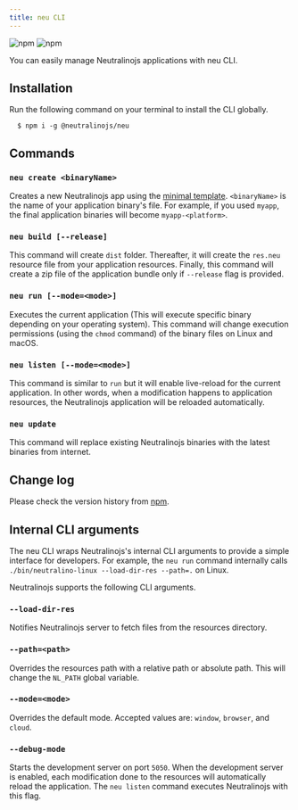 ```yaml
---
title: neu CLI
---
```


![npm](https://img.shields.io/npm/v/@neutralinojs/neu)
![npm](https://img.shields.io/npm/dt/@neutralinojs/neu)

You can easily manage Neutralinojs applications with neu CLI.

## Installation

Run the following command on your terminal to install the CLI globally.

```
  $ npm i -g @neutralinojs/neu
```

## Commands

### `neu create <binaryName>`

Creates a new Neutralinojs app using the [minimal template](https://github.com/neutralinojs/neutralinojs-minimal).
`<binaryName>` is the name of your application binary's file. For example, if you used `myapp`, the final application binaries will become `myapp-<platform>`.

### `neu build [--release]`
This command will create `dist` folder. Thereafter, it will create the `res.neu` resource file from your application resources.
Finally, this command will create a zip file of the application bundle only if `--release` flag is provided.

### `neu run [--mode=<mode>]`
Executes the current application (This will execute specific binary depending on your operating system).
This command will change execution permissions (using the `chmod` command) of the binary files on Linux and macOS.

### `neu listen [--mode=<mode>]`
This command is similar to `run` but it will enable live-reload for the current application.
In other words, when a modification happens to application resources, the Neutralinojs application will be reloaded automatically.

### `neu update`
This command will replace existing Neutralinojs binaries with the latest binaries from internet.


## Change log
Please check the version history from [npm](https://www.npmjs.com/package/@neutralinojs/neu).

## Internal CLI arguments

The neu CLI wraps Neutralinojs's internal CLI arguments to provide a simple interface for developers. For example,
the `neu run` command internally calls `./bin/neutralino-linux --load-dir-res --path=.` on Linux.

Neutralinojs supports the following CLI arguments.

### `--load-dir-res`

Notifies Neutralinojs server to fetch files from the resources directory.

### `--path=<path>`

Overrides the resources path with a relative path or absolute path. This will change the `NL_PATH` global variable.

### `--mode=<mode>`

Overrides the default mode. Accepted values are: `window`, `browser`, and `cloud`.

### `--debug-mode`

Starts the development server on port `5050`. When the development server is enabled, each modification done to the resources
will automatically reload the application. The `neu listen` command executes Neutralinojs with this flag.
